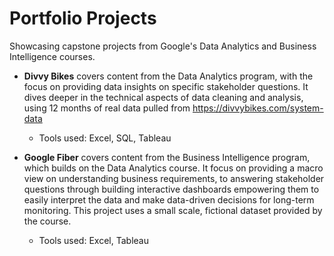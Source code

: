# Portfolio Projects
Showcasing capstone projects from Google's Data Analytics and Business Intelligence courses. 

- **Divvy Bikes** covers content from the Data Analytics program, with the focus on providing data insights on specific stakeholder questions. It dives deeper in the technical aspects of data cleaning and analysis, using 12 months of real data pulled from https://divvybikes.com/system-data   
  - Tools used: Excel, SQL, Tableau

- **Google Fiber** covers content from the Business Intelligence program, which builds on the Data Analytics course. It focus on providing a macro view on understanding business requirements, to answering stakeholder questions through building interactive dashboards empowering them to easily interpret the data and make data-driven decisions for long-term monitoring. This project uses a small scale, fictional dataset provided by the course.
  - Tools used: Excel, Tableau 
